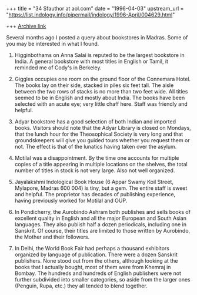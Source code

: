 +++
title = "34 Sfauthor at aol.com"
date = "1996-04-03"
upstream_url = "https://list.indology.info/pipermail/indology/1996-April/004629.html"

+++
[Archive link](https://list.indology.info/pipermail/indology/1996-April/004629.html)

Several months ago I posted a query about bookstores in Madras. Some of you
may be interested in what I found.

1) Higginbothams on Anna Salai is reputed to be the largest bookstore in
India. A general bookstore with most titles in English or Tamil, it reminded
me of Cody's in Berkeley.

2) Giggles occupies one room on the ground floor of the Connemara Hotel. The
  books lay on their side, stacked in piles six feet tall. The aisle between
the two rows of stacks is no more than two feet wide. All titles seemed to be
in English and mostly about India. The books have been selected with an acute
eye; very little chaff here. Staff was friendly and helpful. 

3) Adyar bookstore has a good selection of both Indian and imported books.
Visitors should note that the Adyar Library is closed on Mondays, that the
lunch hour for the Theosophical Society is very long and that groundskeepers
will give you guided tours whether you request them or not. The effect is
that of the lunatics having taken over the asylum. 

4) Motilal was a disappointment. By the time one accounts for multiple copies
of a title appearing in multiple locations on the shelves, the total number
of titles in stock is not very large. Also not well organized.

5) Jayalakshmi Indological Book House (6 Appar Swamy Koil Street, Mylapore,
Madras 600 004) is tiny, but a gem. The entire staff is sweet and helpful.
The proprietor has decades of publishing experience, having previously worked
for Motilal and OUP.

6) In Pondicherry, the Aurobindo Ashram both publishes and sells books of
excellent quality in English and all the major European and South Asian
languages. They also publish half a dozen periodicals, including one in
Sanskrit. Of course, their titles are limited to those written by Aurobindo,
the Mother and their followers.

7) In Delhi, the World Book Fair had perhaps a thousand exhibitors organized
by language of publication. There were a dozen Sanskrit publishers. None
stood out from the others, although looking at the books that I actually
bought, most of them were from Khemraj in Bombay. The hundreds and hundreds
of English publishers were not further subdivided into smaller categories, so
aside from the larger ones (Penguin, Rupa, etc.) they all tended to blend
together.





